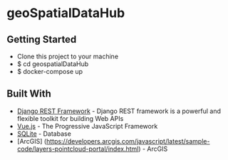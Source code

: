 # geoSpatialDataHub

## Getting Started
* Clone this project to your machine
* $ cd geospatialDataHub
* $ docker-compose up

## Built With
* [Django REST Framework](https://www.django-rest-framework.org/) - Django REST framework is a powerful and flexible toolkit for building Web APIs
* [Vue.js](https://vuejs.org/) - The Progressive JavaScript Framework
* [SQLite](https://www.sqlite.org/index.html) - Database
* [ArcGIS] (https://developers.arcgis.com/javascript/latest/sample-code/layers-pointcloud-portal/index.html) - ArcGIS

